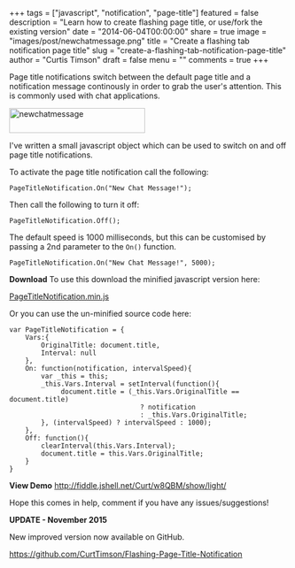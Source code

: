 +++
tags = ["javascript", "notification", "page-title"]
featured = false
description = "Learn how to create flashing page title, or use/fork the existing version"
date = "2014-06-04T00:00:00"
share = true
image = "images/post/newchatmessage.png"
title = "Create a flashing tab notification page title"
slug = "create-a-flashing-tab-notification-page-title"
author = "Curtis Timson"
draft = false
menu = ""
comments = true
+++

Page title notifications switch between the default page title and a notification message continously in order to grab the user's attention. This is commonly used with chat applications.

<img src="../../images/post/newchatmessage.gif" alt="newchatmessage" width="245" height="45" class="alignnone size-full wp-image-71" />

I've written a small javascript object which can be used to switch on and off page title notifications.

To activate the page title notification call the following:

    PageTitleNotification.On("New Chat Message!");

Then call the following to turn it off:

    PageTitleNotification.Off();

The default speed is 1000 milliseconds, but this can be customised by passing a 2nd parameter to the `On()` function.

    PageTitleNotification.On("New Chat Message!", 5000);

**Download**
To use this download the minified javascript version here:

<a href="https://github.com/CurtTimson/Flashing-Page-Title-Notification/blob/master/PageTitleNotification.min.js" target="_blank">PageTitleNotification.min.js</a>

Or you can use the un-minified source code here:

    var PageTitleNotification = {
        Vars:{
            OriginalTitle: document.title,
            Interval: null
        },    
        On: function(notification, intervalSpeed){
            var _this = this;
            _this.Vars.Interval = setInterval(function(){
                 document.title = (_this.Vars.OriginalTitle == document.title)
                                     ? notification
                                     : _this.Vars.OriginalTitle;
            }, (intervalSpeed) ? intervalSpeed : 1000);
        },
        Off: function(){
            clearInterval(this.Vars.Interval);
            document.title = this.Vars.OriginalTitle;   
        }
    }

**View Demo**
<a href="http://fiddle.jshell.net/Curt/w8QBM/show/light/" target="_blank">http://fiddle.jshell.net/Curt/w8QBM/show/light/</a>

Hope this comes in help, comment if you have any issues/suggestions!

**UPDATE - November 2015**

New improved version now available on GitHub.

<a href="https://github.com/CurtTimson/Flashing-Page-Title-Notification" target="_blank">https://github.com/CurtTimson/Flashing-Page-Title-Notification</a>
